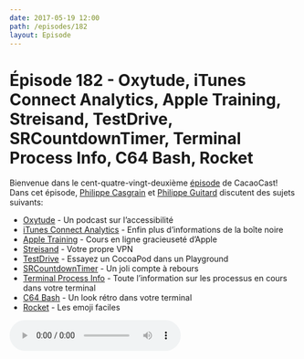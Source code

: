 ```yaml
---
date: 2017-05-19 12:00
path: /episodes/182
layout: Episode
---
```

# Épisode 182 - Oxytude, iTunes Connect Analytics, Apple Training, Streisand, TestDrive, SRCountdownTimer, Terminal Process Info, C64 Bash, Rocket
<p>Bienvenue dans le cent-quatre-vingt-deuxième <a href="https://cacaocast.com/media/cacaocast_182.mp3" title="CacaoCast Episode 182">épisode</a> de CacaoCast! Dans cet épisode, <a href="http://www.twitter.com/philippec" title="Philippe Casgrain sur Twitter">Philippe Casgrain</a> et <a href="http://www.twitter.com/philippeguitard" title="Philippe Guitard sur Twitter">Philippe Guitard</a> discutent des sujets suivants:</p>
<ul><li><a href="https://www.oxytude.org/philippe-casgrain-nous-parle-de-laccessibilite-vue-du-cote-dun-developpeur/" title="Oxytude">Oxytude</a> - Un podcast sur l’accessibilité</li>
<li><a href="https://developer.apple.com/news/?id=05032017a" title="iTunes Connect Analytics">iTunes Connect Analytics</a> - Enfin plus d’informations de la boîte noire</li>
<li><a href="http://training.apple.com/courses/Getting_Started_with_iOS_Development/training.html" title="Apple Training">Apple Training</a> - Cours en ligne gracieuseté d’Apple</li>
<li><a href="https://bigmedium.com/ideas/private-vpn-streisand.html" title="Streisand">Streisand</a> - Votre propre VPN</li>
<li><a href="https://github.com/JohnSundell/TestDrive" title="TestDrive">TestDrive</a> - Essayez un CocoaPod dans un Playground</li>
<li><a href="https://github.com/rsrbk/SRCountdownTimer" title="SRCountdownTimer">SRCountdownTimer</a> - Un joli compte à rebours</li>
<li><a href="https://twitter.com/qyliss/status/862045777429975040" title="Terminal Process Info">Terminal Process Info</a> - Toute l’information sur les processus en cours dans votre terminal</li>
<li><a href="https://retrogamesultra.com/2017/04/18/c64-bash-login-in-os-x/" title="C64 Bash">C64 Bash</a> - Un look rétro dans votre terminal</li>
<li><a href="http://matthewpalmer.net/rocket/" title="Rocket">Rocket</a> - Les emoji faciles</li>
</ul>
<p><audio controls><source src="https://cacaocast.com/media/cacaocast_182.mp3" type="audio/mpeg"><source src="https://cacaocast.com/media/cacaocast_182.mp3" type="audio/mp4">Votre navigateur ne supporte pas l'élément audio / Your browser does not support the audio element.</audio></p>
